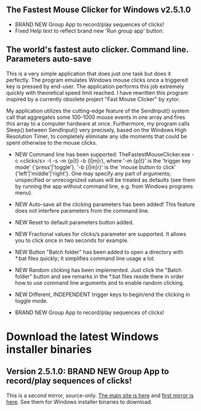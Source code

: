 The Fastest Mouse Clicker for Windows v2.5.1.0
----------------------------------------------

* BRAND NEW Group App to record/play sequences of clicks!
* Fixed Help text to reflect brand new 'Run group app' button.

The world's fastest auto clicker. Command line. Parameters auto-save
--------------------------------------------------------------------

This is a very simple application that does just one task but does it
perfectly. The program emulates Windows mouse clicks once a triggered
key is pressed by end-user. The application performs this job extremely
quickly with theoretical speed limit reached. I have rewritten this
program inspired by a currently obsolete project "Fast Mouse Clicker" by
 xytor.

My application utilizes the cutting-edge feature of the SendInput()
system call that aggregates some 100-1000 mouse events in one array and
fires this array to a computer hardware at once. Furthermore, my program
 calls Sleep() between SendInput() very precisely, based on the Windows
High Resolution Timer, to completely eliminate any idle moments that
could be spent otherwise to the mouse clicks.

* NEW Command line has been supported:
TheFastestMouseClicker.exe -c <clicks/s> -t <trigger key> -s <stop at> -m {p|t} -b {l|m|r},
where
'-m {p|t}' is the 'trigger key mode' {'press'|'toggle'},
'-b {l|m|r}' is the 'mouse button to click' {'left'|'middle'|'right'}.
One may specify any part of arguments; unspecified or unrecognized values will be treated
as defaults (see them by running the app without command line,
e.g. from Windows programs menu).

* NEW Auto-save all the clicking parameters has been added! This feature does not
interfere parameters from the command line.

* NEW Reset to default parameters button added.

* NEW Fractional values for clicks/s parameter are supported. It allows you to click once in two seconds for example.

* NEW Button "Batch folder" has been added to open a directory with *.bat files quickly; it simplifies command line usage a lot.

* NEW Random clicking has been implemented. Just click the "Batch folder" button and see remarks in the *.bat files reside there in order how to use command line arguments and to enable random clicking.

* NEW Different, INDEPENDENT trigger keys to begin/end the clicking in toggle mode.

* BRAND NEW Group App to record/play sequences of clicks!


# Download the latest Windows installer binaries

Version 2.5.1.0: BRAND NEW Group App to record/play sequences of clicks!
------------------------------------------------------------------------

This is a second mirror, source-only. [The main site is here](https://sourceforge.net/projects/fast-mouse-clicker-pro/) and [first mirror is here](https://gitlab.com/mashanovedad/The-Fastest-Mouse-Clicker-for-Windows/). See them for Windows installer binaries to download.
